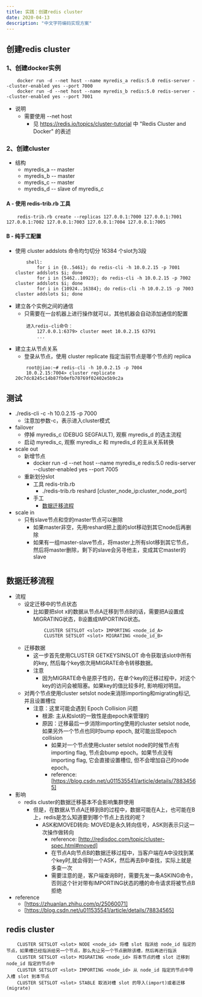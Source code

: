 ```yaml
---
title: 实践：创建redis cluster
date: 2020-04-13
description: "中文字符编码实现方案"
---
```


## 创建redis cluster
### 1、创建docker实例
```
    docker run -d --net host --name myredis_a redis:5.0 redis-server --cluster-enabled yes --port 7000
    docker run -d --net host --name myredis_b redis:5.0 redis-server --cluster-enabled yes --port 7001
```

- 说明
    + 需要使用 --net host 
        - 见 https://redis.io/topics/cluster-tutorial 中 "Redis Cluster and Docker" 的表述

### 2、创建cluster
- 结构
    + myredis_a -- master
    + myredis_b -- master
    + myredis_c -- master
    + myredis_d -- slave of myredis_c

#### A - 使用 redis-trib.rb 工具
```
    redis-trib.rb create --replicas 127.0.0.1:7000 127.0.0.1:7001 127.0.0.1:7002 127.0.0.1:7003 127.0.0.1:7004 127.0.0.1:7005
```

#### B - 纯手工配置
- 使用 cluster addslots 命令均匀切分 16384 个slot为3段
    ```
        shell:
            for i in {0..5461}; do redis-cli -h 10.0.2.15 -p 7001 cluster addslots $i; done
            for i in {5462..10923}; do redis-cli -h 10.0.2.15 -p 7002 cluster addslots $i; done
            for i in {10924..16384}; do redis-cli -h 10.0.2.15 -p 7003 cluster addslots $i; done
    ```
- 建立各个实例之间的通信
    + 只需要在一台机器上进行操作就可以，其他机器会自动添加通信的配置
    ```
        进入redis-cli命令：
            127.0.0.1:6379> cluster meet 10.0.2.15 63791
            ...
    ```
- 建立主从节点关系
    + 登录从节点，使用 cluster replicate 指定当前节点是哪个节点的 replica
    ```
        root@jiao:~# redis-cli -h 10.0.2.15 -p 7004
        10.0.2.15:7004> cluster replicate 20c7dc8245c14b87fb0efb70769f02402e5b9c2a
    ```

## 测试
- ./redis-cli -c -h 10.0.2.15 -p 7000
    + 注意加参数-c，表示进入cluster模式
- failover
    + 停掉 myredis_c (DEBUG SEGFAULT), 观察 myredis_d 的选主流程
    + 启动 myredis_c, 观察 myredis_c 和 myredis_d 的主从关系转换
- scale out
    + 新增节点
        - docker run -d --net host --name myredis_e redis:5.0 redis-server --cluster-enabled yes --port 7005
    + 重新划分slot
        -  工具 redis-trib.rb
            + ./redis-trib.rb reshard [cluster_node_ip:cluster_node_port]
        - 手工
            + [数据迁移流程](#数据迁移流程)
- scale in
    + 只有slave节点和空的master节点可以删除
        - 如果master非空，先用reshard把上面的slot移动到其它node后再删除
        - 如果有一组master-slave节点，将master上所有slot移到其它节点，然后将master删除，剩下的slave会另寻他主，变成其它master的slave


<h1 id="数据迁移流程" ></h1>

## 数据迁移流程
- 流程
    + 设定迁移中的节点状态
        - 比如要把slot x的数据从节点A迁移到节点B的话，需要把A设置成MIGRATING状态，B设置成IMPORTING状态。
            ```
                CLUSTER SETSLOT <slot> IMPORTING <node_id_A>
                CLUSTER SETSLOT <slot> MIGRATING <node_id_B>
            ```
    + 迁移数据
        - 这一步首先使用CLUSTER GETKEYSINSLOT 命令获取该slot中所有的key, 然后每个key依次用MIGRATE命令转移数据。
        - 注意
            + 因为MIGRATE命令是原子性的，在单个key的迁移过程中，对这个key的访问会被阻塞。如果key的值比较多时, 影响相对明显。
    + 对两个节点使用cluster setslot node来消除importing和migrating标记, 并且设置槽位
        - 注意：这里可能会遇到 Epoch Collision 问题
            + 根源: 主从和slot的一致性是由epoch来管理的
            + 原因：迁移最后一步消除importing使用的cluster setslot node, 如果另外一个节点也同时bump epoch, 就可能出现epoch collision
                - 如果对一个节点使用cluster setslot node的时候节点有importing flag, 节点会bump epoch。如果节点没有importing flag, 它会直接设置槽位, 但不会增加自己的node epoch。
                - reference: [https://blog.csdn.net/u011535541/article/details/78834565]
- 影响
    + redis cluster的数据迁移基本不会影响集群使用
        - 但是，在数据从节点A迁移到B的过程中，数据可能在A上，也可能在B上，redis是怎么知道要到哪个节点上去找的呢？
            + ASK和MOVED转向: MOVED是永久转向信号，ASK则表示只这一次操作做转向
                - reference: [http://redisdoc.com/topic/cluster-spec.html#moved]
                - 在节点A向节点B的数据迁移过程中，当客户端在A中没找到某个key时,就会得到一个ASK，然后再去B中查找，实际上就是多查一次
                - 需要注意的是，客户端查询B时，需要先发一条ASKING命令，否则这个针对带有IMPORTING状态的槽的命令请求将被节点B拒绝
- reference
    + [https://zhuanlan.zhihu.com/p/25060071]
    + [https://blog.csdn.net/u011535541/article/details/78834565]

## redis cluster 
```
    CLUSTER SETSLOT <slot> NODE <node_id> 将槽 slot 指派给 node_id 指定的节点，如果槽已经指派给另一个节点，那么先让另一个节点删除该槽，然后再进行指派
    CLUSTER SETSLOT <slot> MIGRATING <node_id> 将本节点的槽 slot 迁移到 node_id 指定的节点中
    CLUSTER SETSLOT <slot> IMPORTING <node_id> 从 node_id 指定的节点中导入槽 slot 到本节点
    CLUSTER SETSLOT <slot> STABLE 取消对槽 slot 的导入(import)或者迁移(migrate)
```